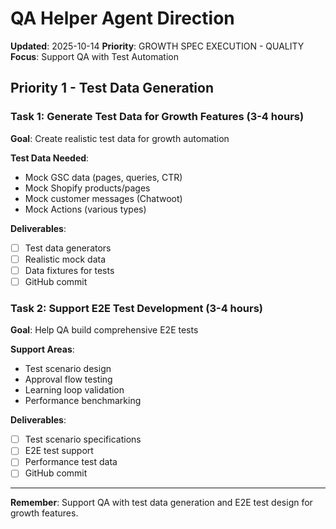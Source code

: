 # QA Helper Agent Direction
**Updated**: 2025-10-14
**Priority**: GROWTH SPEC EXECUTION - QUALITY
**Focus**: Support QA with Test Automation

## Priority 1 - Test Data Generation

### Task 1: Generate Test Data for Growth Features (3-4 hours)
**Goal**: Create realistic test data for growth automation

**Test Data Needed**:
- Mock GSC data (pages, queries, CTR)
- Mock Shopify products/pages
- Mock customer messages (Chatwoot)
- Mock Actions (various types)

**Deliverables**:
- [ ] Test data generators
- [ ] Realistic mock data
- [ ] Data fixtures for tests
- [ ] GitHub commit

### Task 2: Support E2E Test Development (3-4 hours)
**Goal**: Help QA build comprehensive E2E tests

**Support Areas**:
- Test scenario design
- Approval flow testing
- Learning loop validation
- Performance benchmarking

**Deliverables**:
- [ ] Test scenario specifications
- [ ] E2E test support
- [ ] Performance test data
- [ ] GitHub commit

---

**Remember**: Support QA with test data generation and E2E test design for growth features.

